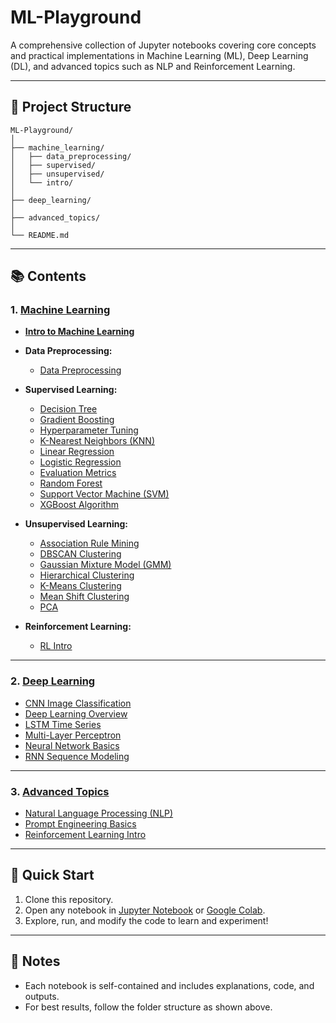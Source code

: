 # ML-Playground

A comprehensive collection of Jupyter notebooks covering core concepts and practical implementations in Machine Learning (ML), Deep Learning (DL), and advanced topics such as NLP and Reinforcement Learning.

---

## 📁 Project Structure

```
ML-Playground/
│
├── machine_learning/
│   ├── data_preprocessing/
│   ├── supervised/
│   ├── unsupervised/
│   └── intro/
│
├── deep_learning/
│
├── advanced_topics/
│
└── README.md
```

---

## 📚 Contents


### 1. [Machine Learning](./machine_learning/)

- **[Intro to Machine Learning](./machine_learning/intro/intro_to_machine_learning_day2.ipynb)**

- **Data Preprocessing:**  
  - [Data Preprocessing](./machine_learning/data_preprocessing/data_preprocessing.ipynb)

- **Supervised Learning:**  
  - [Decision Tree](./machine_learning/supervised/decision_tree.ipynb)
  - [Gradient Boosting](./machine_learning/supervised/gradient_boosting.ipynb)
  - [Hyperparameter Tuning](./machine_learning/supervised/hyperparameter_tunning.ipynb)
  - [K-Nearest Neighbors (KNN)](./machine_learning/supervised/knn.ipynb)
  - [Linear Regression](./machine_learning/supervised/linear_regression.ipynb)
  - [Logistic Regression](./machine_learning/supervised/logistic_regression.ipynb)
  - [Evaluation Metrics](./machine_learning/supervised/ml_evaluation_metrics.ipynb)
  - [Random Forest](./machine_learning/supervised/random_forest.ipynb)
  - [Support Vector Machine (SVM)](./machine_learning/supervised/svm.ipynb)
  - [XGBoost Algorithm](./machine_learning/supervised/xgboost_algo.ipynb)

- **Unsupervised Learning:**  
  - [Association Rule Mining](./machine_learning/unsupervised/association_rule_mining_algo.ipynb)
  - [DBSCAN Clustering](./machine_learning/unsupervised/dbscan_clustering.ipynb)
  - [Gaussian Mixture Model (GMM)](./machine_learning/unsupervised/gmm_clustering.ipynb)
  - [Hierarchical Clustering](./machine_learning/unsupervised/hierarchical_clustering.ipynb)
  - [K-Means Clustering](./machine_learning/unsupervised/k_means_clustering.ipynb)
  - [Mean Shift Clustering](./machine_learning/unsupervised/mean_shift_clustering.ipynb)
  - [PCA](./machine_learning/unsupervised/PCA.ipynb)

- **Reinforcement Learning:**
  - [RL Intro](./machine_learning/reinforcement_learning/RL_intro.ipynb)

---


### 2. [Deep Learning](./deep_learning/)

- [CNN Image Classification](./deep_learning/cnn_image_classification.ipynb)
- [Deep Learning Overview](./deep_learning/deep_learning_overview.ipynb)
- [LSTM Time Series](./deep_learning/lstm_time_series.ipynb)
- [Multi-Layer Perceptron](./deep_learning/multi_layer_perceptron.ipynb)
- [Neural Network Basics](./deep_learning/neural_network_basics.ipynb)
- [RNN Sequence Modeling](./deep_learning/rnn_sequence_modeling.ipynb)

---


### 3. [Advanced Topics](./advanced_topics/)

- [Natural Language Processing (NLP)](./advanced_topics/nlp_intro.ipynb)
- [Prompt Engineering Basics](./advanced_topics/prompt_engineering_basics.ipynb)
- [Reinforcement Learning Intro](./advanced_topics/reinforcement_learning_intro.ipynb)

---

## 🔗 Quick Start

1. Clone this repository.
2. Open any notebook in [Jupyter Notebook](https://jupyter.org/) or [Google Colab](https://colab.research.google.com/).
3. Explore, run, and modify the code to learn and experiment!

---

## 📌 Notes

- Each notebook is self-contained and includes explanations, code, and outputs.
- For best results, follow the folder structure as shown above.